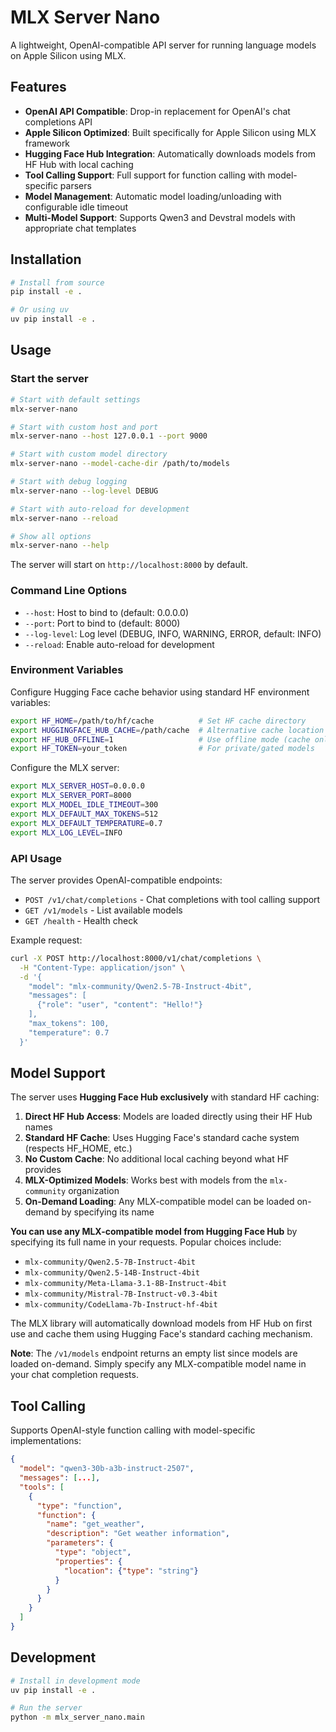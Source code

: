 # MLX Server Nano

A lightweight, OpenAI-compatible API server for running language models on Apple Silicon using MLX.

## Features

- **OpenAI API Compatible**: Drop-in replacement for OpenAI's chat completions API
- **Apple Silicon Optimized**: Built specifically for Apple Silicon using MLX framework  
- **Hugging Face Hub Integration**: Automatically downloads models from HF Hub with local caching
- **Tool Calling Support**: Full support for function calling with model-specific parsers
- **Model Management**: Automatic model loading/unloading with configurable idle timeout
- **Multi-Model Support**: Supports Qwen3 and Devstral models with appropriate chat templates

## Installation

```bash
# Install from source
pip install -e .

# Or using uv
uv pip install -e .
```

## Usage

### Start the server

```bash
# Start with default settings
mlx-server-nano

# Start with custom host and port
mlx-server-nano --host 127.0.0.1 --port 9000

# Start with custom model directory
mlx-server-nano --model-cache-dir /path/to/models

# Start with debug logging
mlx-server-nano --log-level DEBUG

# Start with auto-reload for development
mlx-server-nano --reload

# Show all options
mlx-server-nano --help
```

The server will start on `http://localhost:8000` by default.

### Command Line Options

- `--host`: Host to bind to (default: 0.0.0.0)
- `--port`: Port to bind to (default: 8000)  
- `--log-level`: Log level (DEBUG, INFO, WARNING, ERROR, default: INFO)
- `--reload`: Enable auto-reload for development

### Environment Variables

Configure Hugging Face cache behavior using standard HF environment variables:

```bash
export HF_HOME=/path/to/hf/cache          # Set HF cache directory
export HUGGINGFACE_HUB_CACHE=/path/cache  # Alternative cache location
export HF_HUB_OFFLINE=1                   # Use offline mode (cache only)
export HF_TOKEN=your_token                # For private/gated models
```

Configure the MLX server:

```bash
export MLX_SERVER_HOST=0.0.0.0
export MLX_SERVER_PORT=8000
export MLX_MODEL_IDLE_TIMEOUT=300
export MLX_DEFAULT_MAX_TOKENS=512
export MLX_DEFAULT_TEMPERATURE=0.7
export MLX_LOG_LEVEL=INFO
```

### API Usage

The server provides OpenAI-compatible endpoints:

- `POST /v1/chat/completions` - Chat completions with tool calling support
- `GET /v1/models` - List available models
- `GET /health` - Health check

Example request:

```bash
curl -X POST http://localhost:8000/v1/chat/completions \
  -H "Content-Type: application/json" \
  -d '{
    "model": "mlx-community/Qwen2.5-7B-Instruct-4bit",
    "messages": [
      {"role": "user", "content": "Hello!"}
    ],
    "max_tokens": 100,
    "temperature": 0.7
  }'
```

## Model Support

The server uses **Hugging Face Hub exclusively** with standard HF caching:

1. **Direct HF Hub Access**: Models are loaded directly using their HF Hub names
2. **Standard HF Cache**: Uses Hugging Face's standard cache system (respects HF_HOME, etc.)
3. **No Custom Cache**: No additional local caching beyond what HF provides
4. **MLX-Optimized Models**: Works best with models from the `mlx-community` organization
5. **On-Demand Loading**: Any MLX-compatible model can be loaded on-demand by specifying its name

**You can use any MLX-compatible model from Hugging Face Hub** by specifying its full name in your requests. Popular choices include:
- `mlx-community/Qwen2.5-7B-Instruct-4bit`
- `mlx-community/Qwen2.5-14B-Instruct-4bit`
- `mlx-community/Meta-Llama-3.1-8B-Instruct-4bit`
- `mlx-community/Mistral-7B-Instruct-v0.3-4bit`
- `mlx-community/CodeLlama-7b-Instruct-hf-4bit`

The MLX library will automatically download models from HF Hub on first use and cache them using Hugging Face's standard caching mechanism.

**Note**: The `/v1/models` endpoint returns an empty list since models are loaded on-demand. Simply specify any MLX-compatible model name in your chat completion requests.

## Tool Calling

Supports OpenAI-style function calling with model-specific implementations:

```json
{
  "model": "qwen3-30b-a3b-instruct-2507",
  "messages": [...],
  "tools": [
    {
      "type": "function",
      "function": {
        "name": "get_weather",
        "description": "Get weather information",
        "parameters": {
          "type": "object",
          "properties": {
            "location": {"type": "string"}
          }
        }
      }
    }
  ]
}
```

## Development

```bash
# Install in development mode
uv pip install -e .

# Run the server
python -m mlx_server_nano.main
```